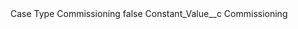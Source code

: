 <?xml version="1.0" encoding="UTF-8"?>
<CustomMetadata xmlns="http://soap.sforce.com/2006/04/metadata" xmlns:xsi="http://www.w3.org/2001/XMLSchema-instance" xmlns:xsd="http://www.w3.org/2001/XMLSchema">
    <label>Case Type Commissioning</label>
    <protected>false</protected>
    <values>
        <field>Constant_Value__c</field>
        <value xsi:type="xsd:string">Commissioning</value>
    </values>
</CustomMetadata>
